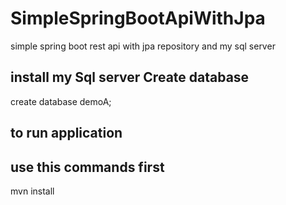 # SimpleSpringBootApiWithJpa
simple spring boot  rest api with jpa repository and my sql server

install my Sql server
Create database 
----
create database demoA;

to run application 
--
use this commands first
--
mvn install
